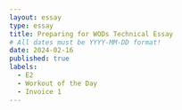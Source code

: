 ```yaml
---
layout: essay
type: essay
title: Preparing for WODs Technical Essay
# All dates must be YYYY-MM-DD format!
date: 2024-02-16
published: true
labels:
  - E2
  - Workout of the Day
  - Invoice 1
---
```


